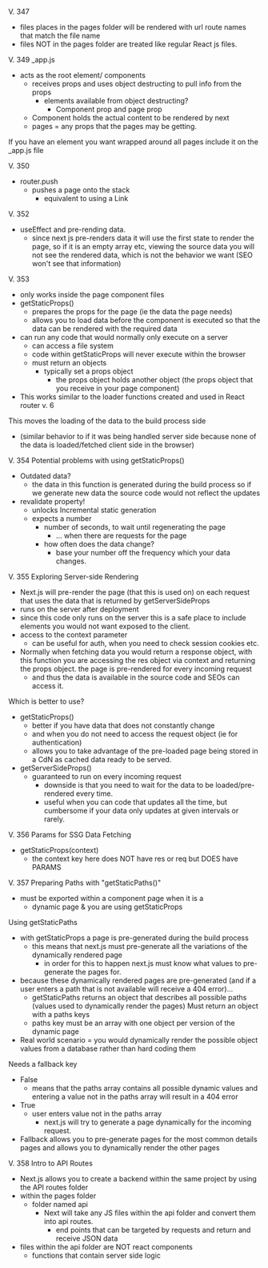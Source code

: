 V. 347 
- files places in the pages folder will be rendered with url route names that match the file name 
- files NOT in the pages folder are treated like regular React js files. 

V. 349 
_app.js
- acts as the root element/ components 
  - receives props and uses object destructing to pull info from the props
    - elements available from object destructing? 
      - Component prop and page prop
  - Component holds the actual content to be rendered by next 
  - pages = any props that the pages may be getting. 

If you have an element you want wrapped around all pages include it on the _app.js file 

V. 350 
- router.push 
  - pushes a page onto the stack 
    - equivalent to using a Link 

V. 352
- useEffect and pre-rending data. 
  - since next js pre-renders data it will use the first state to render the page, so if it is an empty array etc, viewing the source data you will not see the rendered data, which is not the behavior we want (SEO won't see that information)

V. 353
- only works inside the page component files 
- getStaticProps()
  - prepares the props for the page (ie the data the page needs)
  - allows you to load data before the component is executed so that the data can be rendered with the required data
- can run any code that would normally only execute on a server
  - can access a file system
  - code within getStaticProps will never execute within the browser 
  - must return an objects 
    - typically set a props object
      - the props object holds another object (the props object that you receive in your page component)
- This works similar to the loader functions created and used in React router v. 6

This moves the loading of the data to the build process side 
- (similar behavior to if it was being handled server side because none of the data is loaded/fetched client side in the browser)

V. 354 
Potential problems with using getStaticProps()
- Outdated data? 
  - the data in this function is generated during the build process so if we generate new data the source code would not reflect the updates 
- revalidate property! 
  - unlocks Incremental static generation 
  - expects a number 
    - number of seconds, to wait until regenerating the page
      - ... when there are requests for the page
    - how often does the data change? 
      - base your number off the frequency which your data changes. 

V. 355 Exploring Server-side Rendering 
- Next.js will pre-render the page (that this is used on) on each request that uses the data that is returned by getServerSideProps
- runs on the server after deployment
- since this code only runs on the server this is a safe place to include elements you would not want exposed to the client. 
- access to the context parameter 
  - can be useful for auth, when you need to check session cookies etc. 
- Normally when fetching data you would return a response object, with this function you are accessing the res object via context and returning the props object.
the page is pre-rendered for every incoming request 
  - and thus the data is available in the source code and SEOs can access it. 

Which is better to use? 
- getStaticProps()
  - better if you have data that does not constantly change
  - and when you do not need to access the request object (ie for authentication)
  - allows you to take advantage of the pre-loaded page being stored in a CdN as cached data ready to be served. 
- getServerSideProps()
  - guaranteed to run on every incoming request
    - downside is that you need to wait for the data to be loaded/pre-rendered every time. 
    - useful when you can code that updates all the time, but cumbersome if your data only updates at given intervals or rarely. 

V. 356 Params for SSG Data Fetching 
- getStaticProps(context)
  - the context key here does NOT have res or req but DOES have PARAMS

V. 357 Preparing Paths with "getStaticPaths()" 
- must be exported within a component page when it is a 
  - dynamic page & you are using getStaticProps 

Using getStaticPaths 
- with getStaticProps a page is pre-generated during the build process
  - this means that next.js must pre-generate all the variations of the dynamically rendered page 
    - in order for this to happen next.js must know what values to pre-generate the pages for. 
- because these dynamically rendered pages are pre-generated (and if a user enters a path that is not available will receive a 404 error)...
  - getStaticPaths returns an object that describes all possible paths (values used to dynamically render the pages)
Must return an object with a paths keys
  - paths key must be an array with one object per version of the dynamic page
- Real world scenario = you would dynamically render the possible object values from a database rather than hard coding them 

Needs a fallback key 
- False 
  - means that the paths array contains all possible dynamic values and entering a value not in the paths array will result in a 404 error
- True 
  - user enters value not in the paths array
    - next.js will try to generate a page dynamically for the incoming request. 
- Fallback allows you to pre-generate pages for the most common details pages and allows you to dynamically render the other pages 

V. 358 Intro to API Routes 
- Next.js allows you to create a backend within the same project by using the API routes folder 
- within the pages folder 
  - folder named api 
    - Next will take any JS files within the api folder and convert them into api routes. 
      - end points that can be targeted by requests and return and receive JSON data
- files within the api folder are NOT react components 
  - functions that contain server side logic 